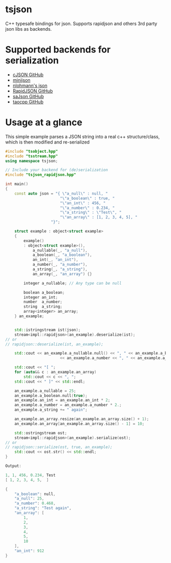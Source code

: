 # tsjson
C++ typesafe bindings for json. Supports rapidjson and others 3rd party json libs as backends.


# Supported backends for serialization
* [cJSON GitHub](https://github.com/DaveGamble/cJSON.git)
* [minijson](GitHub]https://github.com/giacomodrago/)
* [nlohmann's json](GitHub]https://github.com/nlohmann/json.git)
* [RapidJSON GitHub](https://github.com/Tencent/rapidjson/)
* [saJson GitHub](https://github.com/chadaustin/sajson.git)
* [taocpp GitHub](https://github.com/taocpp/json.git)

# Usage at a glance

This simple example parses a JSON string into a real c++ structure/class, which is then modified and re-serialized

~~~~~~~~~~cpp
#include "tsobject.hpp"
#include "tsstream.hpp"
using namespace tsjson;

// Include your backend for (de)serialization
#include "tsjson_rapidjson.hpp"

int main()
{
	const auto json = "{ \"a_null\" : null, "
						"\"a_boolean\" : true, "
						"\"an_int\" : 456, "
						"\"a_number\" : 0.234, "
						"\"a_string\" : \"Test\", "
					    "\"an_array\" : [1, 2, 3, 4, 5], "
					"}";

	struct example : object<struct example>
	{
		example()
		: object<struct example>(),
			a_nullable(_, "a_null"),
			a_boolean(_, "a_boolean"),
			an_int(_, "an_int"),
			a_number(_, "a_number"),
			a_string(_, "a_string"),
			an_array(_, "an_array") {}

		integer a_nullable;	// Any type can be null

		boolean a_boolean;
		integer an_int;
		number  a_number;
		string  a_string;
		array<integer> an_array;
	} an_example;


	std::istringstream ist(json);
	stream<impl::rapidjson>(an_example).deserialize(ist);
// or
// rapidjson::deserialize(ist, an_example);

	std::cout << an_example.a_nullable.null() << ", " << an_example.a_boolean << ", " << an_example.an_int << ", "
						<< an_example.a_number << ", " << an_example.a_string << std::endl;

	std::cout << "[ ";
	for (auto&& c : an_example.an_array)
		std::cout << c << ", ";
	std::cout << " ]" << std::endl;

	an_example.a_nullable = 25;
	an_example.a_boolean.null(true);
	an_example.an_int = an_example.an_int * 2;
	an_example.a_number = an_example.a_number * 2.;
	an_example.a_string += " again";

	an_example.an_array.resize(an_example.an_array.size() + 1);
	an_example.an_array[an_example.an_array.size() - 1] = 10;

	std::ostringstream ost;
	stream<impl::rapidjson>(an_example).serialize(ost);
// or
// rapidjson::serialize(ost, true, an_example);
	std::cout << ost.str() << std::endl;
}

Output:

1, 1, 456, 0.234, Test
[ 1, 2, 3, 4, 5,  ]

{
    "a_boolean": null,
    "a_null": 25,
    "a_number": 0.468,
    "a_string": "Test again",
    "an_array": [
        1,
        2,
        3,
        4,
        5,
        10
    ],
    "an_int": 912
}

~~~~~~~~~~
